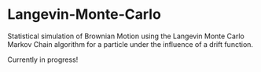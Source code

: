 # Langevin-Monte-Carlo
Statistical simulation of Brownian Motion using the Langevin Monte Carlo Markov Chain algorithm for a particle under the influence of a drift function. 

Currently in progress!
